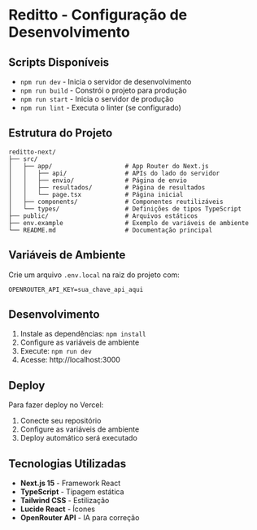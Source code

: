 # Reditto - Configuração de Desenvolvimento

## Scripts Disponíveis

- `npm run dev` - Inicia o servidor de desenvolvimento
- `npm run build` - Constrói o projeto para produção
- `npm run start` - Inicia o servidor de produção
- `npm run lint` - Executa o linter (se configurado)

## Estrutura do Projeto

```
reditto-next/
├── src/
│   ├── app/                    # App Router do Next.js
│   │   ├── api/                # APIs do lado do servidor
│   │   ├── envio/              # Página de envio
│   │   ├── resultados/         # Página de resultados
│   │   └── page.tsx            # Página inicial
│   ├── components/             # Componentes reutilizáveis
│   └── types/                  # Definições de tipos TypeScript
├── public/                     # Arquivos estáticos
├── env.example                 # Exemplo de variáveis de ambiente
└── README.md                   # Documentação principal
```

## Variáveis de Ambiente

Crie um arquivo `.env.local` na raiz do projeto com:

```
OPENROUTER_API_KEY=sua_chave_api_aqui
```

## Desenvolvimento

1. Instale as dependências: `npm install`
2. Configure as variáveis de ambiente
3. Execute: `npm run dev`
4. Acesse: http://localhost:3000

## Deploy

Para fazer deploy no Vercel:

1. Conecte seu repositório
2. Configure as variáveis de ambiente
3. Deploy automático será executado

## Tecnologias Utilizadas

- **Next.js 15** - Framework React
- **TypeScript** - Tipagem estática
- **Tailwind CSS** - Estilização
- **Lucide React** - Ícones
- **OpenRouter API** - IA para correção
